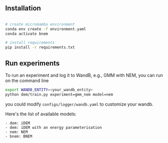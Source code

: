 ## Installation


```bash

# create micromamba environment
conda env create -f environment.yaml
conda activate bnem

# install requirements
pip install -r requirements.txt

```

## Run experiments
To run an experiment and log it to WandB, e.g., GMM with NEM, you can run on the command line

```bash
export WANDB_ENTITY=<your_wandb_entity>
python dem/train.py experiment=gmm_nem model=nem
```
you could modify `configs/logger/wandb.yaml` to customize your wandb.

Here's the list of available models:

    - dem: iDEM
    - dem: iDEM with an energy parameterisation
    - nem: NEM
    - bnem: BNEM
<!-- 
To evaluate the sampled results for NLL and ESS, you need to modify the energy yaml file to your sampled datapoints:

```bash
data_path_train: "<your_save_path_for_generated_samples>/samples_100000.pt"
data_path_val: ${energy.data_path_train}
```

and also modify the model yaml file:

```bash
#turn on the below 3 config for eval mode
nll_with_cfm: true
# train cfm only on train data and not dem
debug_use_train_data: true
logz_with_cfm: true
```

At last, run:
```bash
python dem/eval.py experiment=gmm_idem
``` -->